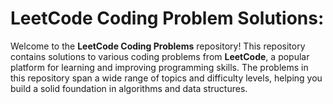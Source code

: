# LeetCode Coding Problem Solutions:

Welcome to the **LeetCode Coding Problems** repository! This repository contains solutions to various coding problems from **LeetCode**, a popular platform for learning and improving programming skills. The problems in this repository span a wide range of topics and difficulty levels, helping you build a solid foundation in algorithms and data structures.
